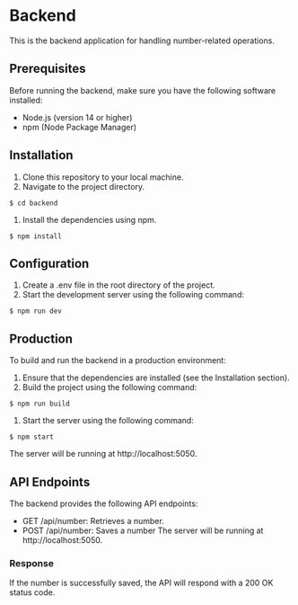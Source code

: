 # Backend
This is the backend application for handling number-related operations.

## Prerequisites
Before running the backend, make sure you have the following software installed:

- Node.js (version 14 or higher)
- npm (Node Package Manager)

## Installation

1. Clone this repository to your local machine.
2. Navigate to the project directory.

`
$ cd backend
`

1. Install the dependencies using npm.

`
$ npm install
`

## Configuration

1. Create a .env file in the root directory of the project.
2. Start the development server using the following command:

`
$ npm run dev
`

## Production

To build and run the backend in a production environment:

1. Ensure that the dependencies are installed (see the Installation section).
2. Build the project using the following command:

`
$ npm run build
`

1. Start the server using the following command:

`
$ npm start
`

The server will be running at http://localhost:5050.

## API Endpoints

The backend provides the following API endpoints:

- GET /api/number: Retrieves a number.
- POST /api/number: Saves a number
The server will be running at http://localhost:5050.

### Response
If the number is successfully saved, the API will respond with a 200 OK status code.
